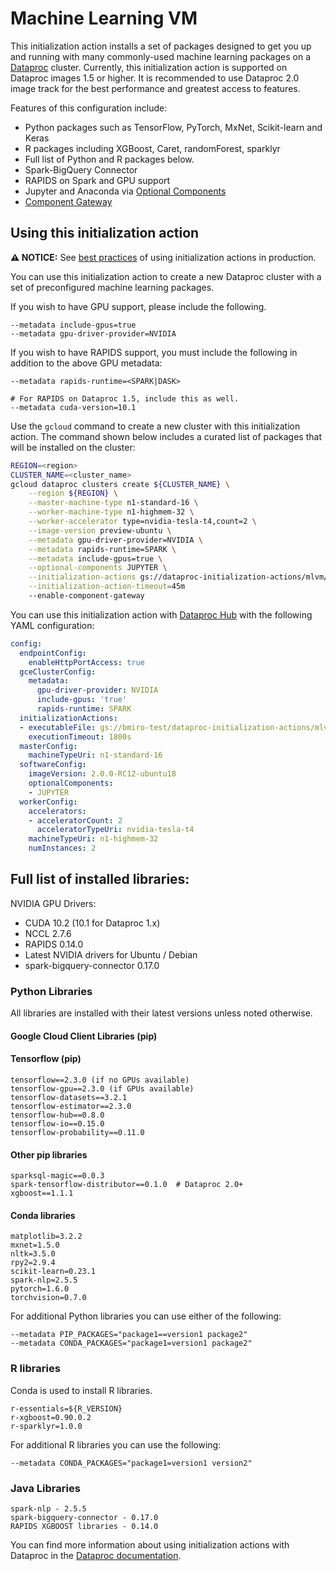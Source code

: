 # Machine Learning VM

This initialization action installs a set of packages designed to get you up and
running with many commonly-used machine learning packages on a
[Dataproc](https://cloud.google.com/dataproc) cluster. Currently, this
initialization action is supported on Dataproc images 1.5 or higher. It is
recommended to use Dataproc 2.0 image track for the best performance and
greatest access to features.

Features of this configuration include:

*   Python packages such as TensorFlow, PyTorch, MxNet, Scikit-learn and Keras
*   R packages including XGBoost, Caret, randomForest, sparklyr
*   Full list of Python and R packages below.
*   Spark-BigQuery Connector
*   RAPIDS on Spark and GPU support
*   Jupyter and Anaconda via
    [Optional Components](https://cloud.google.com/dataproc/docs/concepts/components/overview)
*   [Component Gateway](https://cloud.google.com/dataproc/docs/concepts/accessing/dataproc-gateways)

## Using this initialization action

**:warning: NOTICE:** See
[best practices](/README.md#how-initialization-actions-are-used) of using
initialization actions in production.

You can use this initialization action to create a new Dataproc cluster with a
set of preconfigured machine learning packages.

If you wish to have GPU support, please include the following.

```
--metadata include-gpus=true
--metadata gpu-driver-provider=NVIDIA
```

If you wish to have RAPIDS support, you must include the following in addition
to the above GPU metadata:

```
--metadata rapids-runtime=<SPARK|DASK>

# For RAPIDS on Dataproc 1.5, include this as well.
--metadata cuda-version=10.1
```

Use the `gcloud` command to create a new cluster with this initialization
action. The command shown below includes a curated list of packages that will be
installed on the cluster:

```bash
REGION=<region>
CLUSTER_NAME=<cluster_name>
gcloud dataproc clusters create ${CLUSTER_NAME} \
    --region ${REGION} \
    --master-machine-type n1-standard-16 \
    --worker-machine-type n1-highmem-32 \
    --worker-accelerator type=nvidia-tesla-t4,count=2 \
    --image-version preview-ubuntu \
    --metadata gpu-driver-provider=NVIDIA \
    --metadata rapids-runtime=SPARK \
    --metadata include-gpus=true \
    --optional-components JUPYTER \
    --initialization-actions gs://dataproc-initialization-actions/mlvm/mlvm.sh \
    --initialization-action-timeout=45m
    --enable-component-gateway
```

You can use this initialization action with
[Dataproc Hub](https://cloud.google.com/dataproc/docs/tutorials/dataproc-hub-admins)
with the following YAML configuration:

```yaml
config:
  endpointConfig:
    enableHttpPortAccess: true
  gceClusterConfig:
    metadata:
      gpu-driver-provider: NVIDIA
      include-gpus: 'true'
      rapids-runtime: SPARK
  initializationActions:
  - executableFile: gs://bmiro-test/dataproc-initialization-actions/mlvm/mlvm.sh
    executionTimeout: 1800s
  masterConfig:
    machineTypeUri: n1-standard-16
  softwareConfig:
    imageVersion: 2.0.0-RC12-ubuntu18
    optionalComponents:
    - JUPYTER
  workerConfig:
    accelerators:
    - acceleratorCount: 2
      acceleratorTypeUri: nvidia-tesla-t4
    machineTypeUri: n1-highmem-32
    numInstances: 2
```

## Full list of installed libraries:

NVIDIA GPU Drivers:

*   CUDA 10.2 (10.1 for Dataproc 1.x)
*   NCCL 2.7.6
*   RAPIDS 0.14.0
*   Latest NVIDIA drivers for Ubuntu / Debian
*   spark-bigquery-connector 0.17.0

### Python Libraries

All libraries are installed with their latest versions unless noted otherwise.

#### Google Cloud Client Libraries (pip)

#### Tensorflow (pip)

```
tensorflow==2.3.0 (if no GPUs available)
tensorflow-gpu==2.3.0 (if GPUs available)
tensorflow-datasets==3.2.1
tensorflow-estimator==2.3.0
tensorflow-hub==0.8.0
tensorflow-io==0.15.0
tensorflow-probability==0.11.0
```

#### Other pip libraries

```
sparksql-magic==0.0.3
spark-tensorflow-distributor==0.1.0  # Dataproc 2.0+
xgboost==1.1.1
```

#### Conda libraries

```
matplotlib=3.2.2
mxnet=1.5.0
nltk=3.5.0
rpy2=2.9.4
scikit-learn=0.23.1
spark-nlp=2.5.5
pytorch=1.6.0
torchvision=0.7.0
```

For additional Python libraries you can use either of the following:

```
--metadata PIP_PACKAGES="package1==version1 package2"
--metadata CONDA_PACKAGES="package1=version1 package2"
```

### R libraries

Conda is used to install R libraries.

```
r-essentials=${R_VERSION}
r-xgboost=0.90.0.2
r-sparklyr=1.0.0
```

For additional R libraries you can use the following:

```
--metadata CONDA_PACKAGES="package1=version1 version2"
```

### Java Libraries

```
spark-nlp - 2.5.5
spark-bigquery-connector - 0.17.0
RAPIDS XGBOOST libraries - 0.14.0
```

You can find more information about using initialization actions with Dataproc
in the [Dataproc documentation](https://cloud.google.com/dataproc/init-actions).
